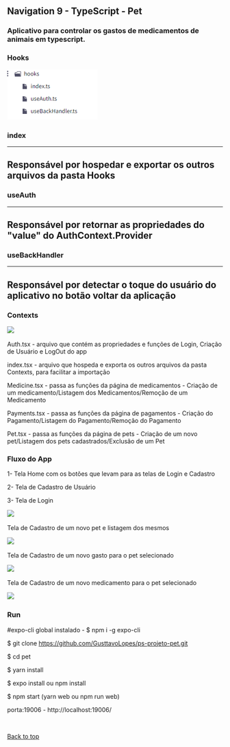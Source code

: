 ## Navigation 9 - TypeScript - Pet

### Aplicativo para controlar os gastos de medicamentos de animais em typescript.

### Hooks

<img src="https://github.com/elias31072002/arleyatv/blob/main/imagens/hooks.PNG">

### index
---------------------------------------------------------------------
Responsável por hospedar e exportar os outros arquivos da pasta Hooks
---------------------------------------------------------------------

### useAuth
---------------------------------------------------------------------------
Responsável por retornar as propriedades do "value" do AuthContext.Provider
---------------------------------------------------------------------------

### useBackHandler
--------------------------------------------------------------------------------------
Responsável por detectar o toque do usuário do aplicativo no botão voltar da aplicação
--------------------------------------------------------------------------------------


### Contexts

<img src="https://user-images.githubusercontent.com/50894850/175794439-f356ea36-dd7c-4c9b-837b-0716e5d05959.png">

Auth.tsx - arquivo que contém as propriedades e funções de Login, Criação de Usuário e LogOut do app

index.tsx - arquivo que hospeda e exporta os outros arquivos da pasta Contexts, para facilitar a importação 

Medicine.tsx - passa as funções da página de medicamentos - Criação de um medicamento/Listagem dos Medicamentos/Remoção de um Medicamento

Payments.tsx - passa as funções da página de pagamentos - Criação do Pagamento/Listagem do Pagamento/Remoção do Pagamento

Pet.tsx - passa as funções da página de pets - Criação de um novo pet/Listagem dos pets cadastrados/Exclusão de um Pet

### Fluxo do App

1- Tela Home com os botões que levam para as telas de Login e Cadastro

2- Tela de Cadastro de Usuário

3- Tela de Login

<img src="https://user-images.githubusercontent.com/50894850/175793713-45280c72-c184-4478-b1e2-37479f91767a.png">

Tela de Cadastro de um novo pet e listagem dos mesmos

<img src="https://user-images.githubusercontent.com/50894850/175793853-e0f62633-d42d-4caf-bf90-7e23a6732164.png">

Tela de Cadastro de um novo gasto para o pet selecionado

<img src="https://user-images.githubusercontent.com/50894850/175793919-905e8477-53e8-4219-b8a0-8811cda9fea9.png">

Tela de Cadastro de um novo medicamento para o pet selecionado

<img src="https://user-images.githubusercontent.com/50894850/175794014-c1897205-0f07-4cdb-9b63-7338f8505d31.png">


### Run

#expo-cli global instalado - $ npm i -g expo-cli

$ git clone https://github.com/GusttavoLopes/ps-projeto-pet.git

$ cd pet

$ yarn install

$ expo install ou npm install

$ npm start (yarn web ou npm run web)

porta:19006 - http://localhost:19006/

&#xa0;

<a href="#top">Back to top</a>

